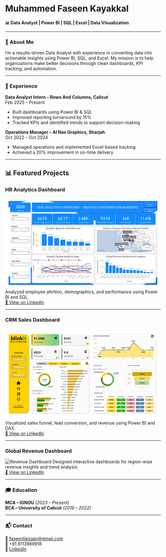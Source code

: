 # Muhammed Faseen Kayakkal

**📊 Data Analyst | Power BI | SQL | Excel | Data Visualization**

---

### 🔹 About Me
I’m a results-driven Data Analyst with experience in converting data into actionable insights using Power BI, SQL, and Excel. My mission is to help organizations make better decisions through clean dashboards, KPI tracking, and automation.

---

### 💼 Experience

**Data Analyst Intern – Rows And Columns, Calicut**  
Feb 2025 – Present  
- Built dashboards using Power BI & SQL  
- Improved reporting turnaround by 15%  
- Tracked KPIs and identified trends to support decision-making

**Operations Manager – Al Nas Graphics, Sharjah**  
Oct 2022 – Oct 2024  
- Managed operations and implemented Excel-based tracking  
- Achieved a 20% improvement in on-time delivery

---

## 📊 Featured Projects

### HR Analytics Dashboard
![HR Dashboard](CRM-LATEST-1.png)
Analyzed employee attrition, demographics, and performance using Power BI and SQL.  
[🔗 View on LinkedIn](https://www.linkedin.com/posts/muhammed-faseen-kayakkal-58aa67220_powerbi-sql-hranalytics-activity-7320416205645787136-lTAV)

---

### CRM Sales Dashboard
![CRM Dashboard](Blinkit_Dashboard.jpg)
Visualized sales funnel, lead conversion, and revenue using Power BI and DAX.  
[🔗 View on LinkedIn](https://www.linkedin.com/posts/muhammed-faseen-kayakkal-58aa67220_powerbi-retailanalytics-datavisualization-activity-7328592399415283712-a_4J)

---

### Global Revenue Dashboard
![Revenue Dashboard](revenue_dashboard.png)
Designed interactive dashboards for region-wise revenue insights and trend analysis.  
[🔗 View on LinkedIn](https://www.linkedin.com/in/muhammed-faseen-kayakkal-58aa67220/details/projects/1747268125354/single-media-viewer/)

---

### 🎓 Education
**MCA – IGNOU** *(2023 – Present)*  
**BCA – University of Calicut** *(2019 – 2022)*

---

### 📬 Contact
📧 faseenfaizaan@gmail.com  
📱 +91 8113989918  
🔗 [LinkedIn](https://www.linkedin.com/in/muhammed-faseen-kayakkal-58aa67220/)


